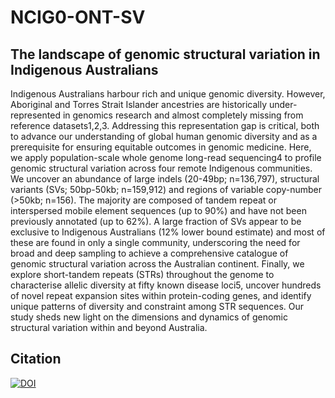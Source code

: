 # NCIG0-ONT-SV
## The landscape of genomic structural variation in Indigenous Australians

Indigenous Australians harbour rich and unique genomic diversity. However, Aboriginal and Torres Strait Islander ancestries are historically under-represented in genomics research and almost completely missing from reference datasets1,2,3. Addressing this representation gap is critical, both to advance our understanding of global human genomic diversity and as a prerequisite for ensuring equitable outcomes in genomic medicine. Here, we apply population-scale whole genome long-read sequencing4 to profile genomic structural variation across four remote Indigenous communities. We uncover an abundance of large indels (20-49bp; n=136,797), structural variants (SVs; 50bp-50kb; n=159,912) and regions of variable copy-number (>50kb; n=156). The majority are composed of tandem repeat or interspersed mobile element sequences (up to 90%) and have not been previously annotated (up to 62%). A large fraction of SVs appear to be exclusive to Indigenous Australians (12% lower bound estimate) and most of these are found in only a single community, underscoring the need for broad and deep sampling to achieve a comprehensive catalogue of genomic structural variation across the Australian continent. Finally, we explore short-tandem repeats (STRs) throughout the genome to characterise allelic diversity at fifty known disease loci5, uncover hundreds of novel repeat expansion sites within protein-coding genes, and identify unique patterns of diversity and constraint among STR sequences. Our study sheds new light on the dimensions and dynamics of genomic structural variation within and beyond Australia.

## Citation

[![DOI](https://zenodo.org/badge/707030253.svg)](https://zenodo.org/doi/10.5281/zenodo.10020533)

